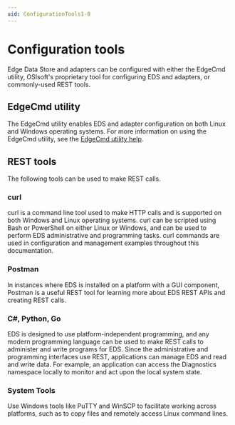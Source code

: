 ```yaml
---
uid: ConfigurationTools1-0
---
```


# Configuration tools

Edge Data Store and adapters can be configured with either the EdgeCmd utility, OSIsoft's proprietary tool for configuring EDS and adapters, or commonly-used REST tools.

## EdgeCmd utility

The EdgeCmd utility enables EDS and adapter configuration on both Linux and Windows operating systems. For more information on using the EdgeCmd utility, see the [EdgeCmd utility help](https://osisoft.github.io/Edgecmd-Docs/V1.0/edgecmd-utility.html).

## REST tools

The following tools can be used to make REST calls.

### curl

curl is a command line tool used to make HTTP calls and is supported on both Windows and Linux operating systems. curl can be scripted using Bash or PowerShell on either Linux or Windows, and can be used to perform EDS administrative and programming tasks. curl commands are used in configuration and management examples throughout this documentation.

### Postman

In instances where EDS is installed on a platform with a GUI component, Postman is a useful REST tool for learning more about EDS REST APIs and creating REST calls. 

### C#, Python, Go

EDS is designed to use platform-independent programming, and any modern programming language can be used to make REST calls to administer and write programs for EDS. Since the administrative and programming interfaces use REST, applications can manage EDS and read and write data. For example, an application can access the Diagnostics namespace locally to monitor and act upon the local system state.

### System Tools

Use Windows tools like PuTTY and WinSCP to facilitate working across platforms, such as to copy files and remotely access Linux command lines.
